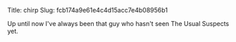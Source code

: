 Title: chirp
Slug: fcb174a9e61e4c4d15acc7e4b08956b1

Up until now I've always been that guy who hasn't seen The Usual Suspects yet.
